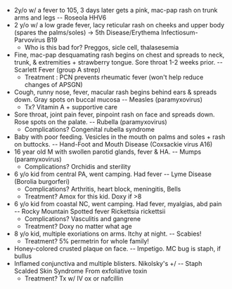 - 2y/o w/ a fever to 105, 3 days later gets a pink, mac-pap rash on trunk arms and legs -- Roseola HHV6
- 2 y/o w/ a low grade fever, lacy reticular rash on cheeks and upper body (spares the palms/soles) -> 5th Disease/Erythema Infectiosum-Parvovirus B19
	- Who is this bad for? Preggos, sicle cell, thalasesemia
- Fine, mac-pap desquamating rash begins on chest and spreads to neck, trunk, & extremities + strawberry tongue. Sore throat 1-2 weeks prior. -- Scarlett Fever (group A strep)
	- Treatment : PCN prevents rheumatic fever (won't help reduce changes of APSGN)
- Cough, runny nose, fever, macular rash begins behind ears & spreads down. Gray spots on buccal mucosa -- Measles (paramyxovirus)
	- Tx? Vitamin A + supportive care
- Sore throat, joint pain fever, pinpoint rash on face and spreads down. Rose spots on the palate. -- Rubella (paramyxovirus)
	- Complications? Congenital rubella syndrome
- Baby with poor feeding. Vesicles in the mouth on palms and soles + rash on buttocks. -- Hand-Foot and Mouth Disease (Coxsackie virus A16)
- 16 year old M with swollen parotid glands, fever & HA. -- Mumps (paramyxovirus)
	- Complications? Orchidis and sterility
- 6 y/o kid from central PA, went camping. Had fever -- Lyme Disease (Borolia burgorferi)
	- Complications? Arthritis, heart block, meningitis, Bells
	- Treatment? Amox for this kid. Doxy if >8
- 6 y/o kid from coastal NC, went camping. Had fever, myalgias, abd pain -- Rocky Mountain Spotted fever
  Rickettsia rickettsii
	- Complications? Vasculitis and gangrene
	- Treatment? Doxy no matter what age
- 8 y/o kid, multiple exoriations on arms. Itchy at night. -- Scabies!
	- Treatment? 5% permetrin for whole family!
- Honey-colored crusted plaque on face. -- Impetigo. MC bug is staph, if bullus
- Inflamed conjunctiva and multiple blisters. Nikolsky's +/ -- Staph Scalded Skin Syndrome From exfoliative toxin
	- Treatment? Tx w/ IV ox or nafcillin